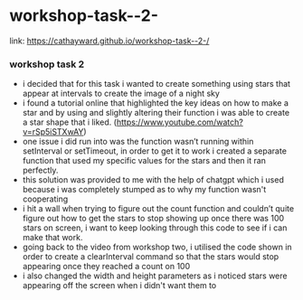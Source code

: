 # workshop-task--2-
link: https://cathayward.github.io/workshop-task--2-/

### workshop task 2

- i decided that for this task i wanted to create something using stars that appear at intervals to create the image of a night sky
- i found a tutorial online that highlighted the key ideas on how to make a star and by using and slightly altering their function i was able to create a star shape that i liked. (https://www.youtube.com/watch?v=rSp5iSTXwAY)
- one issue i did run into was the function wasn’t running within setInterval or setTimeout, in order to get it to work i created a separate function that used my specific values for the stars and then it ran perfectly.
- this solution was provided to me with the help of chatgpt which i used because i was completely stumped as to why my function wasn't cooperating
- i hit a wall when trying to figure out the count function and couldn’t quite figure out how to get the stars to stop showing up once there was 100 stars on screen, i want to keep looking through this code to see if i can make that work.
- going back to the video from workshop two, i utilised the code shown in order to create a clearInterval command so that the stars would stop appearing once they reached a count on 100
- i also changed the width and height parameters as i noticed stars were appearing off the screen when i didn't want them to
